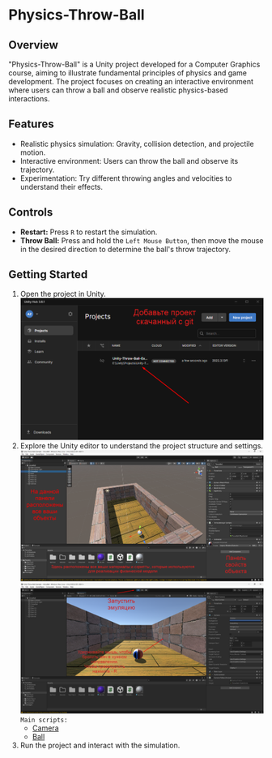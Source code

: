 # Physics-Throw-Ball

## Overview

"Physics-Throw-Ball" is a Unity project developed for a Computer Graphics course, aiming to illustrate fundamental principles of physics and game development. The project focuses on creating an interactive environment where users can throw a ball and observe realistic physics-based interactions.

## Features

- Realistic physics simulation: Gravity, collision detection, and projectile motion.
- Interactive environment: Users can throw the ball and observe its trajectory.
- Experimentation: Try different throwing angles and velocities to understand their effects.

## Controls

- **Restart:** Press `R` to restart the simulation.
- **Throw Ball:** Press and hold the `Left Mouse Button`, then move the mouse in the desired direction to determine the ball's throw trajectory.

## Getting Started

1. Open the project in Unity.
   ![open project](media/Screenshot_1.png)
2. Explore the Unity editor to understand the project structure and settings.
   ![unity interface](media/Screenshot_2.png)
   ![run model](media/Screenshot_4.png)
   `Main scripts:`
   - [Camera](Unity-Throw-Ball/Assets/CameraFollow.cs)
   - [Ball](Unity-Throw-Ball/Assets/throwManager.cs)
3. Run the project and interact with the simulation.